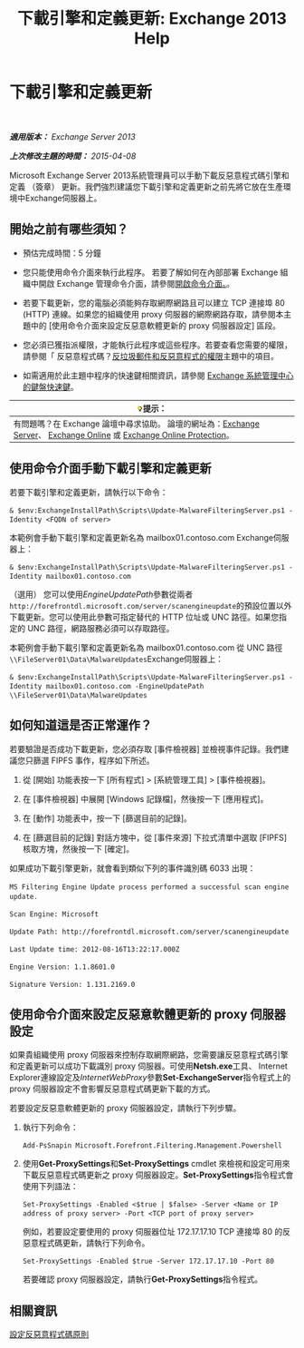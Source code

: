 ﻿---
title: '下載引擎和定義更新: Exchange 2013 Help'
TOCTitle: 下載引擎和定義更新
ms:assetid: 8f2ca383-e463-4df0-aa5d-29afe2f81aaf
ms:mtpsurl: https://technet.microsoft.com/zh-tw/library/JJ657471(v=EXCHG.150)
ms:contentKeyID: 50473719
ms.date: 05/21/2018
mtps_version: v=EXCHG.150
ms.translationtype: MT
---

# 下載引擎和定義更新

 

_**適用版本：** Exchange Server 2013_

_**上次修改主題的時間：** 2015-04-08_

Microsoft Exchange Server 2013系統管理員可以手動下載反惡意程式碼引擎和定義 （簽章） 更新。我們強烈建議您下載引擎和定義更新之前先將它放在生產環境中Exchange伺服器上。

## 開始之前有哪些須知？

  - 預估完成時間：5 分鐘

  - 您只能使用命令介面來執行此程序。 若要了解如何在內部部署 Exchange 組織中開啟 Exchange 管理命令介面，請參閱[開啟命令介面。](https://technet.microsoft.com/zh-tw/library/dd638134\(v=exchg.150\))。

  - 若要下載更新，您的電腦必須能夠存取網際網路且可以建立 TCP 連接埠 80 (HTTP) 連線。如果您的組織使用 proxy 伺服器的網際網路存取，請參閱本主題中的 \[使用命令介面來設定反惡意軟體更新的 proxy 伺服器設定\] 區段。

  - 您必須已獲指派權限，才能執行此程序或這些程序。若要查看您需要的權限，請參閱「 反惡意程式碼？[反垃圾郵件和反惡意程式的權限](anti-spam-and-anti-malware-permissions-exchange-2013-help.md)主題中的項目。

  - 如需適用於此主題中程序的快速鍵相關資訊，請參閱 [Exchange 系統管理中心的鍵盤快速鍵](keyboard-shortcuts-in-the-exchange-admin-center-exchange-online-protection-help.md)。

<table>
<thead>
<tr class="header">
<th><img src="images/Bb124558.tip(EXCHG.150).gif" title="提示" alt="提示" />提示：</th>
</tr>
</thead>
<tbody>
<tr class="odd">
<td>有問題嗎？在 Exchange 論壇中尋求協助。 論壇的網址為：<a href="https://go.microsoft.com/fwlink/p/?linkid=60612">Exchange Server</a>、 <a href="https://go.microsoft.com/fwlink/p/?linkid=267542">Exchange Online</a> 或 <a href="https://go.microsoft.com/fwlink/p/?linkid=285351">Exchange Online Protection</a>。</td>
</tr>
</tbody>
</table>


## 使用命令介面手動下載引擎和定義更新

若要下載引擎和定義更新，請執行以下命令：

    & $env:ExchangeInstallPath\Scripts\Update-MalwareFilteringServer.ps1 -Identity <FQDN of server>

本範例會手動下載引擎和定義更新名為 mailbox01.contoso.com Exchange伺服器上：

    & $env:ExchangeInstallPath\Scripts\Update-MalwareFilteringServer.ps1 -Identity mailbox01.contoso.com

（選用） 您可以使用*EngineUpdatePath*參數從兩者`http://forefrontdl.microsoft.com/server/scanengineupdate`的預設位置以外下載更新。您可以使用此參數可指定替代的 HTTP 位址或 UNC 路徑。如果您指定的 UNC 路徑，網路服務必須可以存取路徑。

本範例會手動下載引擎和定義更新名為 mailbox01.contoso.com 從 UNC 路徑`\\FileServer01\Data\MalwareUpdates`Exchange伺服器上：

    & $env:ExchangeInstallPath\Scripts\Update-MalwareFilteringServer.ps1 -Identity mailbox01.contoso.com -EngineUpdatePath \\FileServer01\Data\MalwareUpdates

## 如何知道這是否正常運作？

若要驗證是否成功下載更新，您必須存取 \[事件檢視器\] 並檢視事件記錄。我們建議您只篩選 FIPFS 事作，程序如下所述。

1.  從 \[開始\] 功能表按一下 \[所有程式\] \> \[系統管理工具\] \> \[事件檢視器\]。

2.  在 \[事件檢視器\] 中展開 \[Windows 記錄檔\]，然後按一下 \[應用程式\]。

3.  在 \[動作\] 功能表中，按一下 \[篩選目前的記錄\]。

4.  在 \[篩選目前的記錄\] 對話方塊中，從 \[事件來源\] 下拉式清單中選取 \[FIPFS\] 核取方塊，然後按一下 \[確定\]。

如果成功下載引擎更新，就會看到類似下列的事件識別碼 6033 出現：

`MS Filtering Engine Update process performed a successful scan engine update.`

`Scan Engine: Microsoft`

`Update Path: http://forefrontdl.microsoft.com/server/scanengineupdate`

`Last Update time: ‎2012‎-‎08‎-‎16T13:22:17.000Z`

`Engine Version: 1.1.8601.0`

`Signature Version: 1.131.2169.0`

## 使用命令介面來設定反惡意軟體更新的 proxy 伺服器設定

如果貴組織使用 proxy 伺服器來控制存取網際網路，您需要讓反惡意程式碼引擎和定義更新可以成功下載識別 proxy 伺服器。可使用**Netsh.exe**工具、 Internet Explorer連線設定及*InternetWebProxy*參數**Set-ExchangeServer**指令程式上的 proxy 伺服器設定不會影響反惡意程式碼更新下載的方式。

若要設定反惡意軟體更新的 proxy 伺服器設定，請執行下列步驟。

1.  執行下列命令：
    
        Add-PsSnapin Microsoft.Forefront.Filtering.Management.Powershell

2.  使用**Get-ProxySettings**和**Set-ProxySettings** cmdlet 來檢視和設定可用來下載反惡意程式碼更新之 proxy 伺服器設定。**Set-ProxySettings**指令程式會使用下列語法：
    
        Set-ProxySettings -Enabled <$true | $false> -Server <Name or IP address of proxy server> -Port <TCP port of proxy server>
    
    例如，若要設定要使用的 proxy 伺服器位址 172.17.17.10 TCP 連接埠 80 的反惡意程式碼更新，請執行下列命令。
    
        Set-ProxySettings -Enabled $true -Server 172.17.17.10 -Port 80
    
    若要確認 proxy 伺服器設定，請執行**Get-ProxySettings**指令程式。

## 相關資訊

[設定反惡意程式碼原則](configure-anti-malware-policies-exchange-2013-help.md)

